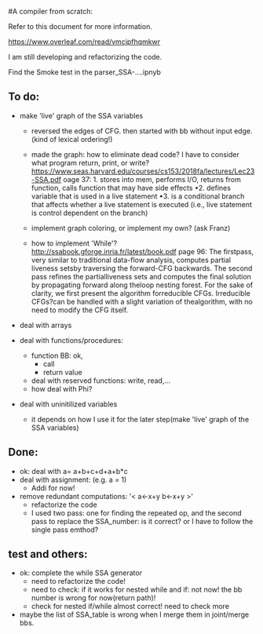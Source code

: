 #A compiler from scratch:

Refer to this document for more information.

https://www.overleaf.com/read/vmcjpfhqmkwr

I am still developing and refactorizing the code.


Find the Smoke test in the parser_SSA-....ipnyb


## To do: 
* make 'live' graph of the SSA variables
	* reversed the edges of CFG. then started with bb without input edge.(kind of lexical ordering!)
	* made the graph: how to eliminate dead code? I have to consider what program return, print, or write? https://www.seas.harvard.edu/courses/cs153/2018fa/lectures/Lec23-SSA.pdf oage 37: 1. stores into mem, performs I/O, returns from function, calls function that may have side effects •2. defines variable that is used in a live statement •3. is a conditional branch that affects whether a live statement is executed (i.e., live statement is control dependent on the branch)

	* implement graph coloring, or implement my own? (ask Franz)
	* how to implement 'While'? http://ssabook.gforge.inria.fr/latest/book.pdf page 96: The firstpass, very similar to traditional data-flow analysis, computes partial liveness setsby traversing the forward-CFG backwards. The second pass refines the partialliveness sets and computes the final solution by propagating forward along theloop nesting forest. For the sake of clarity, we first present the algorithm forreducible CFGs. Irreducible CFGs?can be handled with a slight variation of thealgorithm, with no need to modify the CFG itself.
	
* deal with arrays
* deal with functions/procedures: 
	* function BB: ok, 
		* call
		* return value
	* deal with reserved functions: write, read,...
	* how deal with Phi?
* deal with uninitilized variables
	* it depends on how I use it for the later step(make 'live' graph of the SSA variables)

## Done: 
* ok: deal with a= a+b+c+d+a+b*c 
* deal with assignment: (e.g. a = 1)
	* Addi for now!
* remove redundant computations: '< a<-x+y  b<-x+y >'
	* refactorize the code
	* I used two pass: one for finding the repeated op, and the second pass to replace the SSA_number: is it correct? or I have to follow the single pass emthod?

## test and others: 
	
* ok: complete the while SSA generator
	* need to refactorize the code!
	* need to check: if it works for nested while and if: not now! the bb number is wrong for now(return path)!
	* check for nested if/while almost correct! need to check more
* maybe the list of SSA_table is wrong when I merge them in joint/merge bbs. 
